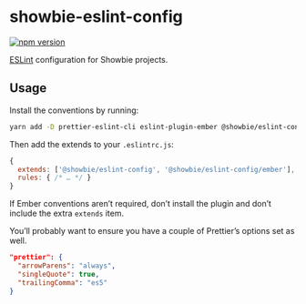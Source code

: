 # showbie-eslint-config

[![npm version][npm-img]][npm-url]

[ESLint][] configuration for Showbie projects.

## Usage

Install the conventions by running:

```sh
yarn add -D prettier-eslint-cli eslint-plugin-ember @showbie/eslint-config
```

Then add the extends to your `.eslintrc.js`:

```js
{
  extends: ['@showbie/eslint-config', '@showbie/eslint-config/ember'],
  rules: { /* … */ }
}
```

If Ember conventions aren’t required, don’t install the plugin and
don’t include the extra `extends` item.

You’ll probably want to ensure you have a couple of Prettier’s
options set as well.

```json
"prettier": {
  "arrowParens": "always",
  "singleQuote": true,
  "trailingComma": "es5"
}
```

[npm-url]: https://www.npmjs.com/package/@showbie/eslint-config

[npm-img]: https://img.shields.io/npm/v/@showbie/eslint-config.svg?style=flat-square

[eslint]: https://eslint.org
